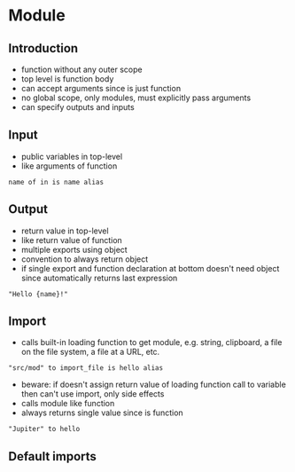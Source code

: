 # Module



## Introduction

- function without any outer scope
- top level is function body
- can accept arguments since is just function
- no global scope, only modules, must explicitly pass arguments
- can specify outputs and inputs



## Input

- public variables in top-level
- like arguments of function

```
name of in is name alias
```



## Output

- return value in top-level
- like return value of function
- multiple exports using object
- convention to always return object
- if single export and function declaration at bottom doesn't need object since automatically returns last expression
<!-- todo: what if doesn't want last expression to be public? Should be opt-in like Rust -->

```￼
"Hello {name}!"
```



## Import

- calls built-in loading function to get module, e.g. string, clipboard, a file on the file system, a file at a URL, etc.

```
"src/mod" to import_file is hello alias
```

- beware: if doesn't assign return value of loading function call to variable then can't use import, only side effects
- calls module like function
- always returns single value since is function

```
"Jupiter" to hello
```



## Default imports

<!-- todo: what is imported by default? e.g. built-in data type objects?
how is it determined? e.g. via a config, via version number? -->
